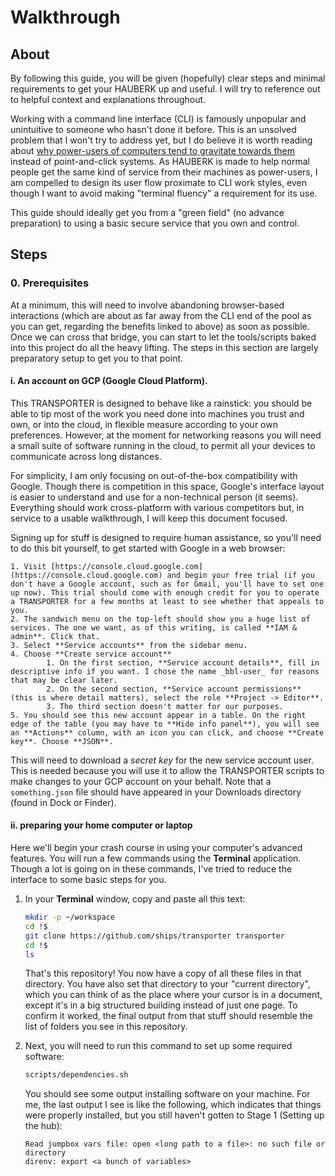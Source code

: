 # Walkthrough

## About

By following this guide, you will be given (hopefully) clear steps and minimal requirements to get your HAUBERK up and useful. I will try to reference out to helpful context and explanations throughout.

Working with a command line interface (CLI) is famously unpopular and unintuitive to someone who hasn't done it before. This is an unsolved problem that I won't try to address yet, but I do believe it is worth reading about [why power-users of computers tend to gravitate towards them](..) instead of point-and-click systems. As HAUBERK is made to help normal people get the same kind of service from their machines as power-users, I am compelled to design its user flow proximate to CLI work styles, even though I want to avoid making "terminal fluency" a requirement for its use.

This guide should ideally get you from a "green field" (no advance preparation) to using a basic secure service that you own and control.

## Steps

### 0. Prerequisites

At a minimum, this will need to involve abandoning browser-based interactions (which are about as far away from the CLI end of the pool as you can get, regarding the benefits linked to above) as soon as possible. Once we can cross that bridge, you can start to let the tools/scripts baked into this project do all the heavy lifting. The steps in this section are largely preparatory setup to get you to that point.

#### i. An account on GCP (Google Cloud Platform).

This TRANSPORTER is designed to behave like a rainstick: you should be able to tip most of the work you need done into machines you trust and own, or into the cloud, in flexible measure according to your own preferences. However, at the moment for networking reasons you will need a small suite of software running in the cloud, to permit all your devices to communicate across long distances.

For simplicity, I am only focusing on out-of-the-box compatibility with Google. Though there is competition in this space, Google's interface layout is easier to understand and use for a non-technical person (it seems). Everything should work cross-platform with various competitors but, in service to a usable walkthrough, I will keep this document focused.

Signing up for stuff is designed to require human assistance, so you'll need to do this bit yourself, to get started with Google in a web browser:

   	1. Visit [https://console.cloud.google.com](https://console.cloud.google.com) and begin your free trial (if you don't have a Google account, such as for Gmail, you'll have to set one up now). This trial should come with enough credit for you to operate a TRANSPORTER for a few months at least to see whether that appeals to you.
   	2. The sandwich menu on the top-left should show you a huge list of services. The one we want, as of this writing, is called **IAM & admin**. Click that.
   	3. Select **Service accounts** from the sidebar menu.
   	4. Choose **Create service account**
          	1. On the first section, **Service account details**, fill in descriptive info if you want. I chose the name _bbl-user_ for reasons that may be clear later.
          	2. On the second section, **Service account permissions** (this is where detail matters), select the role **Project -> Editor**.
          	3. The third section doesn't matter for our purposes.
   	5. You should see this new account appear in a table. On the right edge of the table (you may have to **Hide info panel**), you will see an **Actions** column, with an icon you can click, and choose **Create key**. Choose **JSON**.

This will need to download a _secret key_ for the new service account user. This is needed because you will use it to allow the TRANSPORTER scripts to make changes to your GCP account on your behalf. Note that a `something.json` file should have appeared in your Downloads directory (found in Dock or Finder).

#### ii. preparing your home computer or laptop

Here we'll begin your crash course in using your computer's advanced features. You will run a few commands using the **Terminal** application. Though a lot is going on in these commands, I've tried to reduce the interface to some basic steps for you.

1. In your **Terminal** window, copy and paste all this text:

   ```bash
   mkdir -p ~/workspace
   cd !$
   git clone https://github.com/ships/transporter transporter
   cd !$
   ls
   ```

   That's this repository! You now have a copy of all these files in that directory. You have also set that directory to your "current directory", which you can think of as the place where your cursor is in a document, except it's in a big structured building instead of just one page. To confirm it worked, the final output from that stuff should resemble the list of folders you see in this repository.

2. Next, you will need to run this command to set up some required software:

   ```bash
   scripts/dependencies.sh
   ```

   You should see some output installing software on your machine. For me, the last output I see is like the following, which indicates that things were properly installed, but you still haven't gotten to Stage 1 (Setting up the hub):

   ```
   Read jumpbox vars file: open <long path to a file>: no such file or directory
   direnv: export <a bunch of variables>
   ```
